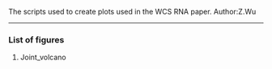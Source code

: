 The scripts used to create plots used in the WCS RNA paper.
Author:Z.Wu 

---

### List of figures

1. Joint_volcano
